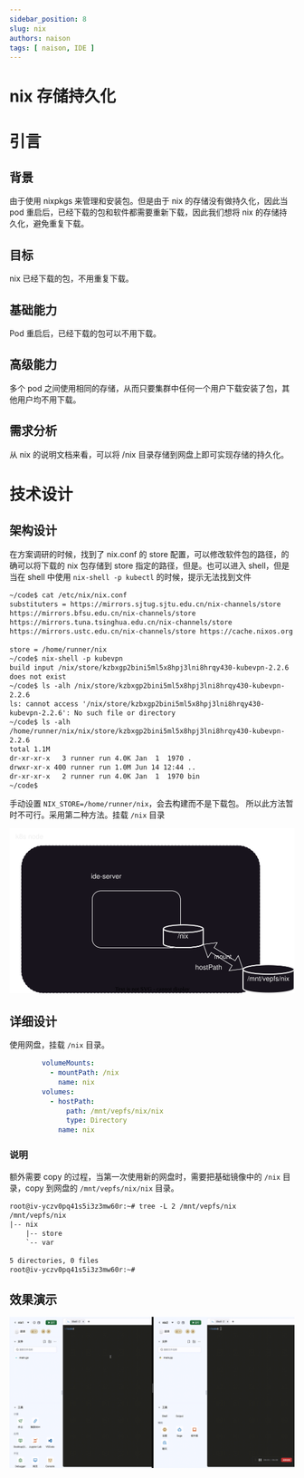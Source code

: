 ```yaml
---
sidebar_position: 8
slug: nix
authors: naison
tags: [ naison, IDE ]
---
```


# nix 存储持久化

# 引言

## 背景

由于使用 nixpkgs 来管理和安装包。但是由于 nix 的存储没有做持久化，因此当 pod 重启后，已经下载的包和软件都需要重新下载，因此我们想将
nix 的存储持久化，避免重复下载。

## 目标

nix 已经下载的包，不用重复下载。

## 基础能力

Pod 重启后，已经下载的包可以不用下载。

## 高级能力

多个 pod 之间使用相同的存储，从而只要集群中任何一个用户下载安装了包，其他用户均不用下载。

## 需求分析

从 nix 的说明文档来看，可以将 /nix 目录存储到网盘上即可实现存储的持久化。

# 技术设计

## 架构设计

在方案调研的时候，找到了 nix.conf 的 store 配置，可以修改软件包的路径，的确可以将下载的 nix 包存储到 store 指定的路径，但是。也可以进入
shell，但是当在 shell 中使用 `nix-shell -p kubectl` 的时候，提示无法找到文件

```shell
~/code$ cat /etc/nix/nix.conf 
substituters = https://mirrors.sjtug.sjtu.edu.cn/nix-channels/store https://mirrors.bfsu.edu.cn/nix-channels/store https://mirrors.tuna.tsinghua.edu.cn/nix-channels/store https://mirrors.ustc.edu.cn/nix-channels/store https://cache.nixos.org

store = /home/runner/nix
~/code$ nix-shell -p kubevpn
build input /nix/store/kzbxgp2bini5ml5x8hpj3lni8hrqy430-kubevpn-2.2.6 does not exist
~/code$ ls -alh /nix/store/kzbxgp2bini5ml5x8hpj3lni8hrqy430-kubevpn-2.2.6
ls: cannot access '/nix/store/kzbxgp2bini5ml5x8hpj3lni8hrqy430-kubevpn-2.2.6': No such file or directory
~/code$ ls -alh /home/runner/nix/nix/store/kzbxgp2bini5ml5x8hpj3lni8hrqy430-kubevpn-2.2.6
total 1.1M
dr-xr-xr-x   3 runner run 4.0K Jan  1  1970 .
drwxr-xr-x 400 runner run 1.0M Jun 14 12:44 ..
dr-xr-xr-x   2 runner run 4.0K Jan  1  1970 bin
~/code$ 
```

手动设置 `NIX_STORE=/home/runner/nix`，会去构建而不是下载包。
所以此方法暂时不可行。采用第二种方法。挂载 `/nix` 目录

![nix_store_arch.svg](nix/nix_store_arch.svg)

## 详细设计

使用网盘，挂载 `/nix` 目录。

```yaml
        volumeMounts:
          - mountPath: /nix
            name: nix
        volumes:
          - hostPath:
              path: /mnt/vepfs/nix/nix
              type: Directory
            name: nix
```

### 说明

额外需要 copy 的过程，当第一次使用新的网盘时，需要把基础镜像中的 `/nix` 目录，copy 到网盘的 `/mnt/vepfs/nix/nix` 目录。

```shell
root@iv-yczv0pq41s5i3z3mw60r:~# tree -L 2 /mnt/vepfs/nix
/mnt/vepfs/nix
|-- nix
    |-- store
    `-- var

5 directories, 0 files
root@iv-yczv0pq41s5i3z3mw60r:~#
```

## 效果演示

![demo.gif](nix/demo.gif)